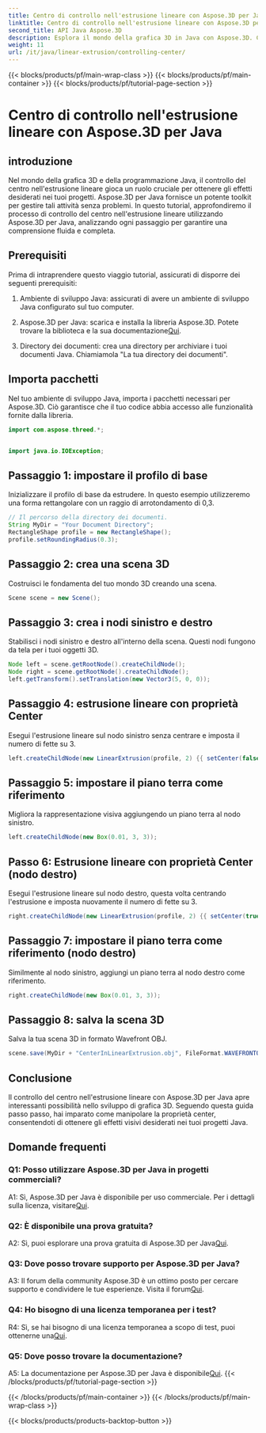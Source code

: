 ```yaml
---
title: Centro di controllo nell'estrusione lineare con Aspose.3D per Java
linktitle: Centro di controllo nell'estrusione lineare con Aspose.3D per Java
second_title: API Java Aspose.3D
description: Esplora il mondo della grafica 3D in Java con Aspose.3D. Controlla il centro nell'estrusione lineare senza sforzo.
weight: 11
url: /it/java/linear-extrusion/controlling-center/
---
```


{{< blocks/products/pf/main-wrap-class >}}
{{< blocks/products/pf/main-container >}}
{{< blocks/products/pf/tutorial-page-section >}}

# Centro di controllo nell'estrusione lineare con Aspose.3D per Java

## introduzione

Nel mondo della grafica 3D e della programmazione Java, il controllo del centro nell'estrusione lineare gioca un ruolo cruciale per ottenere gli effetti desiderati nei tuoi progetti. Aspose.3D per Java fornisce un potente toolkit per gestire tali attività senza problemi. In questo tutorial, approfondiremo il processo di controllo del centro nell'estrusione lineare utilizzando Aspose.3D per Java, analizzando ogni passaggio per garantire una comprensione fluida e completa.

## Prerequisiti

Prima di intraprendere questo viaggio tutorial, assicurati di disporre dei seguenti prerequisiti:

1. Ambiente di sviluppo Java: assicurati di avere un ambiente di sviluppo Java configurato sul tuo computer.

2.  Aspose.3D per Java: scarica e installa la libreria Aspose.3D. Potete trovare la biblioteca e la sua documentazione[Qui](https://reference.aspose.com/3d/java/).

3. Directory dei documenti: crea una directory per archiviare i tuoi documenti Java. Chiamiamola "La tua directory dei documenti".

## Importa pacchetti

Nel tuo ambiente di sviluppo Java, importa i pacchetti necessari per Aspose.3D. Ciò garantisce che il tuo codice abbia accesso alle funzionalità fornite dalla libreria.

```java
import com.aspose.threed.*;


import java.io.IOException;
```

## Passaggio 1: impostare il profilo di base

Inizializzare il profilo di base da estrudere. In questo esempio utilizzeremo una forma rettangolare con un raggio di arrotondamento di 0,3.

```java
// Il percorso della directory dei documenti.
String MyDir = "Your Document Directory";
RectangleShape profile = new RectangleShape();
profile.setRoundingRadius(0.3);
```

## Passaggio 2: crea una scena 3D

Costruisci le fondamenta del tuo mondo 3D creando una scena.

```java
Scene scene = new Scene();
```

## Passaggio 3: crea i nodi sinistro e destro

Stabilisci i nodi sinistro e destro all'interno della scena. Questi nodi fungono da tela per i tuoi oggetti 3D.

```java
Node left = scene.getRootNode().createChildNode();
Node right = scene.getRootNode().createChildNode();
left.getTransform().setTranslation(new Vector3(5, 0, 0));
```

## Passaggio 4: estrusione lineare con proprietà Center

Esegui l'estrusione lineare sul nodo sinistro senza centrare e imposta il numero di fette su 3.

```java
left.createChildNode(new LinearExtrusion(profile, 2) {{ setCenter(false); setSlices(3); }});
```

## Passaggio 5: impostare il piano terra come riferimento

Migliora la rappresentazione visiva aggiungendo un piano terra al nodo sinistro.

```java
left.createChildNode(new Box(0.01, 3, 3));
```

## Passo 6: Estrusione lineare con proprietà Center (nodo destro)

Esegui l'estrusione lineare sul nodo destro, questa volta centrando l'estrusione e imposta nuovamente il numero di fette su 3.

```java
right.createChildNode(new LinearExtrusion(profile, 2) {{ setCenter(true); setSlices(3); }});
```

## Passaggio 7: impostare il piano terra come riferimento (nodo destro)

Similmente al nodo sinistro, aggiungi un piano terra al nodo destro come riferimento.

```java
right.createChildNode(new Box(0.01, 3, 3));
```

## Passaggio 8: salva la scena 3D

Salva la tua scena 3D in formato Wavefront OBJ.

```java
scene.save(MyDir + "CenterInLinearExtrusion.obj", FileFormat.WAVEFRONTOBJ);
```

## Conclusione

Il controllo del centro nell'estrusione lineare con Aspose.3D per Java apre interessanti possibilità nello sviluppo di grafica 3D. Seguendo questa guida passo passo, hai imparato come manipolare la proprietà center, consentendoti di ottenere gli effetti visivi desiderati nei tuoi progetti Java.

## Domande frequenti

### Q1: Posso utilizzare Aspose.3D per Java in progetti commerciali?

 A1: Sì, Aspose.3D per Java è disponibile per uso commerciale. Per i dettagli sulla licenza, visitare[Qui](https://purchase.aspose.com/buy).

### Q2: È disponibile una prova gratuita?

 A2: Sì, puoi esplorare una prova gratuita di Aspose.3D per Java[Qui](https://releases.aspose.com/).

### Q3: Dove posso trovare supporto per Aspose.3D per Java?

 A3: Il forum della community Aspose.3D è un ottimo posto per cercare supporto e condividere le tue esperienze. Visita il forum[Qui](https://forum.aspose.com/c/3d/18).

### Q4: Ho bisogno di una licenza temporanea per i test?

R4: Sì, se hai bisogno di una licenza temporanea a scopo di test, puoi ottenerne una[Qui](https://purchase.aspose.com/temporary-license/).

### Q5: Dove posso trovare la documentazione?

 A5: La documentazione per Aspose.3D per Java è disponibile[Qui](https://reference.aspose.com/3d/java/).
{{< /blocks/products/pf/tutorial-page-section >}}

{{< /blocks/products/pf/main-container >}}
{{< /blocks/products/pf/main-wrap-class >}}

{{< blocks/products/products-backtop-button >}}
